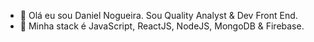 - 👋 Olá eu sou Daniel Nogueira. Sou Quality Analyst & Dev Front End.
- 🌱 Minha stack é JavaScript, ReactJS, NodeJS, MongoDB & Firebase.

<!---
NogueiraDan/NogueiraDan is a ✨ special ✨ repository because its `README.md` (this file) appears on your GitHub profile.
You can click the Preview link to take a look at your changes.
--->
